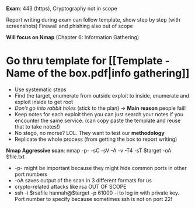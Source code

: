 **Exam**: 443 (https), Cryptography not in scope

Report writing during exam can follow template, show step by step (with screenshots)
Firewall and phishing also out of scope

**Will focus on Nmap** (Chapter 6: Information Gathering)

# Go thru template for [[Template - Name of the box.pdf|info gathering]]

- Use systematic steps
- Find the target, enumerate from outside exploit to inside, enumerate and exploit inside to get root
- *Don't go into rabbit holes* (stick to the plan) -> **Main reason** people fail!
- Keep notes for each exploit then you can just search your notes if you encounter the same service. (can copy paste the template and reuse that to take notes!)
- No stego, no morse? LOL. They want to test our **methodology**
- Replicate the whole process (from getting the box to report writing)

**Nmap Aggressive scan**: nmap -p- -sC -sV -A -v -T4 -sT $target -oA $file.txt 
- -p- might be important because they might hide common ports in other port numbers
- -oA saves output of the scan in 3 different formats for us
- crypto-related attacks like rsa OUT OF SCOPE
- ssh -i \$rsafile hannah@$target -p 61000
	-i to log in with private key. Port number to specify because sometimes ssh is not on port 22!
